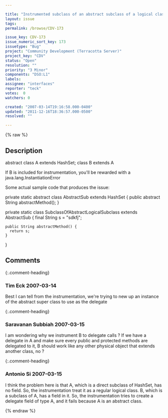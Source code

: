 ```yaml
---

title: "Instrumented subclass of an abstract subclass of a logical class throw InstantiationError"
layout: issue
tags: 
permalink: /browse/CDV-173

issue_key: CDV-173
issue_numeric_sort_key: 173
issuetype: "Bug"
project: "Community Development (Terracotta Server)"
project_key: "CDV"
status: "Open"
resolution: ""
priority: "3 Minor"
components: "DSO:L1"
labels: 
assignee: "interfaces"
reporter: "teck"
votes:  0
watchers: 0

created: "2007-03-14T19:16:58.000-0400"
updated: "2011-12-16T18:36:57.000-0500"
resolved: ""

---
```




{% raw %}



## Description

<div markdown="1" class="description">

abstract class A extends HashSet; 
class B extends A

If B is included for instrumentation, you'll be rewarded with a java.lang.InstantiationError

Some actual sample code that produces the issue:

  private static abstract class AbstractSub extends HashSet \{
    public abstract String abstractMethod();
  \}


  private static class SubclassOfAbstractLogicalSubclass extends AbstractSub \{
    final String s = "sdkfj";

    public String abstractMethod() {
      return s;
    }
  \}


</div>

## Comments


{:.comment-heading}
### **Tim Eck** <span class="date">2007-03-14</span>

<div markdown="1" class="comment">

Best I can tell from the instrumentation, we're trying to new up an instance of the abstract super class to use as the delegate


</div>


{:.comment-heading}
### **Saravanan Subbiah** <span class="date">2007-03-15</span>

<div markdown="1" class="comment">

I am wondering why we instrument B to delegate calls  ? If we have a delegate in A and make sure every public and protected methods are delegated to it, B should work like any other physical object that extends another class, no ?

</div>


{:.comment-heading}
### **Antonio Si** <span class="date">2007-03-15</span>

<div markdown="1" class="comment">

I think the problem here is that A, which is a direct subclass of HashSet, has no field. So, the instrumentation treat it as a regular logical class. B, which is a subclass of A, has a field in it. So, the instrumentation tries to create a delegate field of type A, and it fails because A is an abstract class.

</div>



{% endraw %}
